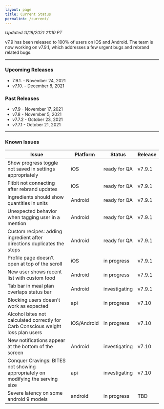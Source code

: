 ```yaml
---
layout: page
title: Current Status
permalink: /current/
---
```


_Updated 11/18/2021 21:10 PT_

v7.9 has been released to 100% of users on iOS and Android. The team is now working on v7.9.1, which addresses a few urgent bugs and rebrand related bugs.

***

### Upcoming Releases
- 7.9.1.  - November 24, 2021
- v7.10.  - December 8, 2021
 
### Past Releases
- v7.9    - November 17, 2021
- v7.8    - November 5, 2021
- v7.7.2  - October 23, 2021
- v7.7.1  - October 21, 2021

***

### Known Issues

|Issue                          |Platform   | Status    | Release           |
| ---                           | ---       | ---       | ---               |
|Show progress toggle not saved in settings appropriately |iOS|ready for QA| v7.9.1|
|Fitbit not connecting after rebrand updates|iOS|ready for QA| v7.9.1|
|Ingredients should show quantities in units|Android|ready for QA| v7.9.1|
|Unexpected behavior when tagging user in a mention|Android|ready for QA| v7.9.1|
|Custom recipes: adding ingredient after directions duplicates the steps|Android|ready for QA| v7.9.1|
|Profile page doesn’t open at top of the scroll |iOS|in progress| v7.9.1|
|New user shows recent list with custom food |Android|in progress| v7.9.1|
|Tab bar in meal plan overlaps status bar |Android|investigating| v7.9.1|
|Blocking users doesn't work as expected|api|in progress| v7.10|
|Alcohol bites not calculated correctly for Carb Conscious weight loss plan users |iOS/Android|in progress| v7.10|
|New notifications appear at the bottom of the screen |Android|investigating| v7.10|
|Conquer Cravings: BITES not showing appropriately on modifying the serving size|api|investigating| v7.10|
|Severe latency on some android 9 models|android|in progress| TBD|
